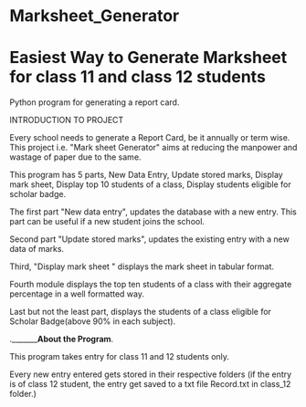 # Marksheet_Generator 
# Easiest Way to Generate Marksheet for class 11 and class 12 students
Python program for generating a report card.

INTRODUCTION TO PROJECT 

Every school needs to generate a Report Card, be it annually  or term wise. This project i.e. "Mark sheet Generator" aims at reducing the manpower and wastage of paper due to the same.

This program has 5 parts, New Data Entry, Update stored marks, Display mark sheet, Display top 10 students of a class, Display students eligible for scholar badge.

The first part "New data entry", updates the database with a new entry. This part can be useful if a new student joins the school.

Second part "Update stored marks", updates the existing entry with a new data of marks.

Third, "Display mark sheet " displays the mark sheet in tabular format.

Fourth module displays the top ten students of a class with their aggregate percentage  in a well formatted way.

Last but not the least part, displays the students of a class eligible for Scholar Badge(above 90% in each subject).


.___________________________________About the Program____________________________.

This program takes entry for class 11 and 12 students only.

Every new entry entered gets stored in their respective folders (if the entry is of class 12 student, the entry get saved to a txt file Record.txt in class_12 folder.)



